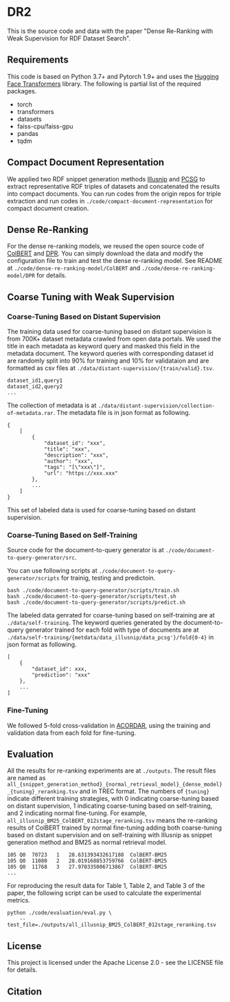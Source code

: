 # DR2
This is the source code and data with the paper "Dense Re-Ranking with Weak Supervision for RDF Dataset Search".

## Requirements

This code is based on Python 3.7+ and Pytorch 1.9+ and uses the [Hugging Face Transformers](https://github.com/huggingface/transformers) library. The following is partial list of the required packages.

- torch
- transformers
- datasets
- faiss-cpu/faiss-gpu
- pandas
- tqdm

## Compact Document Representation

We applied two RDF snippet generation methods [Illusnip](https://github.com/nju-websoft/BANDAR/blob/master/code/src/snippetAlgorithm/IlluSnip.java) and [PCSG](https://github.com/nju-websoft/PCSG) to extract representative RDF triples of datasets and concatenated the results into compact documents. You can run codes from the origin repos for triple extraction and run codes in `./code/compact-document-representation` for compact document creation.

## Dense Re-Ranking

For the dense re-ranking models, we reused the open source code of [ColBERT](https://github.com/stanford-futuredata/ColBERT) and [DPR](https://github.com/facebookresearch/DPR). You can simply download the data and modify the configuration file to train and test the dense re-ranking model. See README at `./code/dense-re-ranking-model/ColBERT` and `./code/dense-re-ranking-model/DPR` for details.

## Coarse Tuning with Weak Supervision

### Coarse-Tuning Based on Distant Supervision
The training data used for coarse-tuning based on distant supervision is from 700K+ dataset metadata crawled from open data portals. We used the title in each metadata as keyword query and masked this field in the metadata document. The keyword queries with corresponding dataset id are randomly split into 90% for training and 10% for validataion and are formatted as csv files at `./data/distant-supervision/{train/valid}.tsv`.
```
dataset_id1,query1
dataset_id2,query2
...
```
The collection of metadata is at `./data/distant-supervision/collection-of-metadata.rar`. The metadata file is in json format as following.

```
{
    [
        {
            "dataset_id": "xxx",
            "title": "xxx",
            "description": "xxx",
            "author": "xxx",
            "tags": "[\"xxx\"]",
            "url": "https://xxx.xxx"
        },
        ...
    ]
}
```

This set of labeled data is used for coarse-tuning based on distant supervision.

### Coarse-Tuning Based on Self-Training

Source code for the document-to-query generator is at `./code/document-to-query-generator/src`.

You can use following scripts at `./code/document-to-query-generator/scripts` for trainig, testing and predictoin. 
```
bash ./code/document-to-query-generator/scripts/train.sh
bash ./code/document-to-query-generator/scripts/test.sh
bash ./code/document-to-query-generator/scripts/predict.sh
```

The labeled data genrated for coarse-tuning based on self-training are at `./data/self-training`. The keyword queries generated by the document-to-query generator trained for each fold with type of documents are at `./data/self-training/{metdata/data_illusnip/data_pcsg'}/fold{0-4}` in json format as following.

```
[
    {
        "dataset_id": xxx, 
        "prediction": "xxx"
    },
    ...
]
```

### Fine-Tuning

We followed 5-fold cross-validation in [ACORDAR](https://github.com/nju-websoft/ACORDAR/tree/main/Data/Splits%20for%20Cross%20Validation), using the training and validation data from each fold for fine-tuning.


## Evaluation
All the results for re-ranking experiments are at `./outputs`. The result files are named as `all_{snippet_generation_method}_{normal_retrieval_model}_{dense_model}_{tuning}_reranking.tsv` and in TREC format. The numbers of `{tuning}` indicate different training strategies, with 0 indicating coarse-tuning based on distant supervision, 1 indicating coarse-tuning based on self-training, and 2 indicating normal fine-tuning. For example, `all_illusnip_BM25_ColBERT_012stage_reranking.tsv` means the re-ranking results of ColBERT trained by normal fine-tuning adding both coarse-tuning based on distant supervision and on self-training with Illusnip as snippet generation method and BM25 as normal retrieval model.
```
105	Q0	70723	1	28.631393432617188	ColBERT-BM25
105	Q0	11080	2	28.019168853759766	ColBERT-BM25
105	Q0	11768	3	27.970335006713867	ColBERT-BM25
...
```

For reproducing the result data for Table 1, Table 2, and Table 3 of the paper, the following script can be used to calculate the experimental metrics.

```
python ./code/evaluation/eval.py \
    --test_file=./outputs/all_illusnip_BM25_ColBERT_012stage_reranking.tsv
```
## License
This project is licensed under the Apache License 2.0 - see the LICENSE file for details.

## Citation
